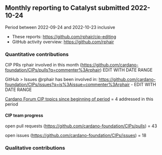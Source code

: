 ## Monthly reporting to Catalyst submitted 2022-10-24

Period between 2022-09-24 and 2022-10-23 inclusive

- These reports: https://github.com/rphair/cip-editing
- GitHub activity overview: https://github.com/rphair

### Quantitative contributions

CIP PRs rphair involved in this month (https://github.com/cardano-foundation/CIPs/pulls?q=commenter%3Arphair) EDIT WITH DATE RANGE

GitHub > Issues @rphair has been involved in: https://github.com/cardano-foundation/CIPs/issues?q=is%3Aissue+commenter%3Arphair - EDIT WITH DATE RANGE

[Cardano Forum CIP topics since beginning of period](https://forum.cardano.org/search?q=%23developers%3Acips%20%40COSDpool%20after%3A2022-09-24) = 4 addressed in this period

#### CIP team progress

open pull requests (https://github.com/cardano-foundation/CIPs/pulls) = 43

open issues (https://github.com/cardano-foundation/CIPs/issues) = 18

### Qualitative contributions

